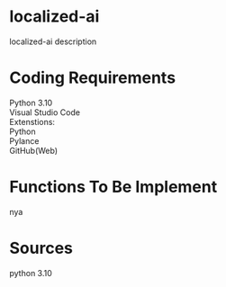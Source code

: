 # localized-ai

localized-ai description

# Coding Requirements

Python 3.10  
Visual Studio Code  
    Extenstions:  
        Python  
        Pylance  
GitHub(Web)  

# Functions To Be Implement

nya

# Sources

python 3.10
